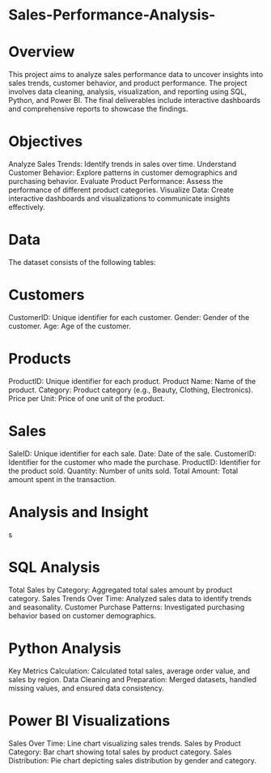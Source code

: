 # Sales-Performance-Analysis-

# Overview
This project aims to analyze sales performance data to uncover insights into sales trends, customer behavior, and product performance. The project involves data cleaning, analysis, visualization, and reporting using SQL, Python, and Power BI. The final deliverables include interactive dashboards and comprehensive reports to showcase the findings.

# Objectives
Analyze Sales Trends: Identify trends in sales over time.
Understand Customer Behavior: Explore patterns in customer demographics and purchasing behavior.
Evaluate Product Performance: Assess the performance of different product categories.
Visualize Data: Create interactive dashboards and visualizations to communicate insights effectively.

# Data
The dataset consists of the following tables:

# Customers

CustomerID: Unique identifier for each customer.
Gender: Gender of the customer.
Age: Age of the customer.

# Products

ProductID: Unique identifier for each product.
Product Name: Name of the product.
Category: Product category (e.g., Beauty, Clothing, Electronics).
Price per Unit: Price of one unit of the product.

# Sales

SaleID: Unique identifier for each sale.
Date: Date of the sale.
CustomerID: Identifier for the customer who made the purchase.
ProductID: Identifier for the product sold.
Quantity: Number of units sold.
Total Amount: Total amount spent in the transaction.

# Analysis and Insight
s
# SQL Analysis
Total Sales by Category: Aggregated total sales amount by product category.
Sales Trends Over Time: Analyzed sales data to identify trends and seasonality.
Customer Purchase Patterns: Investigated purchasing behavior based on customer demographics.

# Python Analysis
Key Metrics Calculation: Calculated total sales, average order value, and sales by region.
Data Cleaning and Preparation: Merged datasets, handled missing values, and ensured data consistency.

# Power BI Visualizations
Sales Over Time: Line chart visualizing sales trends.
Sales by Product Category: Bar chart showing total sales by product category.
Sales Distribution: Pie chart depicting sales distribution by gender and category.
